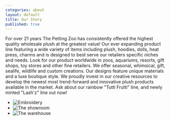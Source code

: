 ```yaml
---
categories: about
layout: default
title: Our Story
published: true
---
```


For over 21 years The Petting Zoo has consistently offered the highest quality wholesale plush at the greatest value! Our ever expanding product line featuring a wide variety of items including plush, hoodies, dolls, heat press, charms and is designed to best serve our retailers specific niches and needs. Look for our product worldwide in zoos, aquariums, resorts, gift shops, toy stores and other fine retailers. We offer seasonal, whimsical, gift, sealife, wildlife and custom creations. Our designs feature unique materials and a luxe boutique style. We proudly invest in our creative resources to develop the newest most trend-forward and innovative plush products available in the market. Ask about our rainbow "Tutti Frutti" line, and newly minted "Lash'z" line out now!

- ![Embroidery](http://pettingzoo-website.s3.amazonaws.com/about/embroidery.jpg)
- ![The showroom](http://pettingzoo-website.s3.amazonaws.com/about/showroom3.jpg)
- ![The warehouse](http://pettingzoo-website.s3.amazonaws.com/about/warehouse2.jpg)

